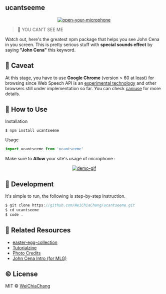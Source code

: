 ## ucantseeme

<p align="center">
  <a target="_blank" href="https://github.com/WeiChiaChang/ucantseeme">
    <img alt="open-your-microphone" src="https://i.imgur.com/EYQixV8.gif">
  </a>
</p>

> 👊 YOU CAN'T SEE ME

Watch out, here's the greatest npm package that helps you see John Cena in you screen. This is pretty serious stuff with **special sounds effect** by saying **"John Cena"** this keyword.

## 🚨 Caveat
At this stage, you have to use **Google Chrome** (version >  60 at least) for browsing since Web Speech API is an [experimental technology](https://developer.mozilla.org/en-US/docs/Web/API/Web_Speech_API) and other browsers still under implementation so far. You can check [caniuse](https://caniuse.com/#feat=speech-recognition) for more details.

## 🤔 How to Use
Installation

```shell
$ npm install ucantseeme
```

Usage

```javascript
import ucantseeme from 'ucantseeme'
```

Make sure to **Allow** your site's usage of microphone :

<p align="center">
  <a target="_blank" href="https://github.com/WeiChiaChang/ucantseeme">
    <img alt="demo-gif" src="https://i.imgur.com/tfGf5cH.png">
  </a>
</p>

## 🔧 Development

It's simple to run, the following is step-by-step instruction.

```javascript
$ git clone https://github.com/WeiChiaChang/ucantseeme.git
$ cd ucantseeme
$ code .
```

## 📝 Related Resources
- [easter-egg-collection](https://github.com/WeiChiaChang/easter-egg-collection)
- [Tutorialzine](https://tutorialzine.com/2017/08/converting-from-speech-to-text-with-javascript)
- [Photo Credits](https://ambriegnsasylum16.deviantart.com/art/John-Cena-2016-Render-638552946)
- [John Cena Intro (for MLG)](https://www.youtube.com/watch?v=4k1xY7v8dDQ)

## ©️ License
MIT © [WeiChiaChang](https://github.com/WeiChiaChang)